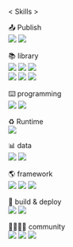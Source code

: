 < Skills >

📤 Publish <br>
<img src="https://img.shields.io/badge/HTML5-E34F26?style=flat-square&logo=html5&logoColor=white"> <img src="https://img.shields.io/badge/CSS-1572B6?style=flat-square&logo=css3&logoColor=white">

📚 library <br>
<img src="https://img.shields.io/badge/jQuery-0769AD?style=flat-square&logo=jquery&logoColor=white"> <img src="https://img.shields.io/badge/React-61DAFB?style=flat-square&logo=react&logoColor=black"> <img src="https://img.shields.io/badge/Pug-A86454?style=flat-square&logo=pug&logoColor=white"><br><img src="https://img.shields.io/badge/FFmpeg-007808?style=flat-square&logo=FFmpeg&logoColor=white">
<img src="https://img.shields.io/badge/reactquery-FF4154?style=flat-square&logo=reactquery&logoColor=white"> <img src="https://img.shields.io/badge/framer-0055FF?style=flat-square&logo=framer&logoColor=white">

⌨️ programming <br>
<img src="https://img.shields.io/badge/JavaScript-F7DF1E?style=flat-square&logo=javascript&logoColor=black"> <img src="https://img.shields.io/badge/TypeScript-3178C6?style=flat-square&logo=TypeScript&logoColor=white">

♻ Runtime <br>
<img src="https://img.shields.io/badge/Node.js-339933?style=flat-square&logo=Node.js&logoColor=white">

📊 data <br>
<img src="https://img.shields.io/badge/MongoDB-47A248?style=flat-square&logo=MongoDB&logoColor=white"> <img src="https://img.shields.io/badge/Amazon AWS-FF9900?style=flat-square&logo=Amazon AWS&logoColor=white">

🌎 framework <br>
<img src="https://img.shields.io/badge/Next.js-000000?style=flat-square&logo=Next.js&logoColor=white"> <img src="https://img.shields.io/badge/gatsby-663399?style=flat-square&logo=gatsby&logoColor=white"> <img src="https://img.shields.io/badge/Expo-000020?style=flat-square&logo=Expo&logoColor=white">

🏢 build & deploy <br>
<img src="https://img.shields.io/badge/Heroku-430098?style=flat-square&logo=Heroku&logoColor=white"> <img src="https://img.shields.io/badge/Webpack-8DD6F9?style=flat-square&logo=Webpack&logoColor=black">


👨‍👨‍👦‍👦 community <br>
<img src="https://img.shields.io/badge/github-181717?style=flat-square&logo=github&logoColor=white"> <img src="https://img.shields.io/badge/git-F05032?style=flat-square&logo=git&logoColor=white"> <img src="https://img.shields.io/badge/Slack-4A154B?style=flat-square&logo=Slack&logoColor=white">
